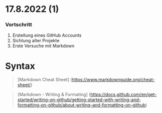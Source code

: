 # 17.8.2022 (1)
### Vortschritt
1. Erstellung eines GitHub Accounts 
2. Sichtung alter Projekte
3. Erste Versuche mit Markdown 

# Syntax 

> [Markdown Cheat Sheet] (https://www.markdownguide.org/cheat-sheet/) 

> [Markdown - Writing & Formating] (https://docs.github.com/en/get-started/writing-on-github/getting-started-with-writing-and-formatting-on-github/about-writing-and-formatting-on-github) 


